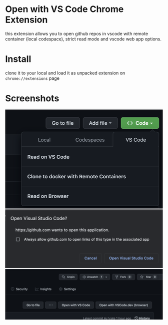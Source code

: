 # Open with VS Code Chrome Extension
this extension allows you to open github repos in vscode with remote container (local codespace), strict read mode and vscode web app options.

# Install
clone it to your local and load it as unpacked extension on `chrome://extensions` page

# Screenshots
![1](ss_1.png)
![2](ss_2.png)
![3](ss_3.png)
